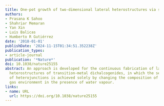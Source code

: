 ```yaml
---
title: One-pot growth of two-dimensional lateral heterostructures via sequential edge-epitaxy
authors:
- Prasana K Sahoo
- Shahriar Memaran
- Yan Xin
- Luis Balicas
- Humberto R Gutiérrez
date: '2018-01-01'
publishDate: '2024-11-15T01:34:51.352238Z'
publication_types:
- article-journal
publication: '*Nature*'
doi: 10.1038/nature25155
abstract: An approach is developed for the continuous fabrication of lateral multi-junction
  heterostructures of transition-metal dichalcogenides, in which the sequential formation
  of heterojunctions is achieved solely by changing the composition of the reactive
  gas environment in the presence of water vapour.
links:
- name: URL
  url: https://doi.org/10.1038/nature25155
---
```

